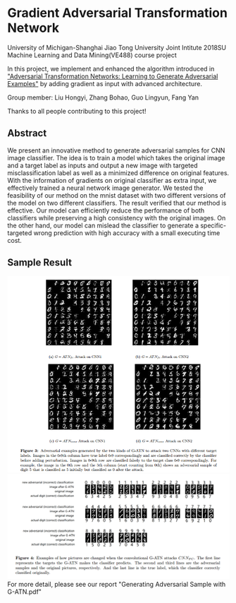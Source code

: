 # Gradient Adversarial Transformation Network
University of Michigan-Shanghai Jiao Tong University Joint Intitute 2018SU Machine Learning and Data Mining(VE488) course project

In this project, we implement and enhanced the algorithm introduced in ["Adversarial Transformation Networks: Learning to Generate Adversarial Examples"](https://arxiv.org/abs/1703.09387) by adding gradient as input with advanced architecture.

Group member: Liu Hongyi, Zhang Bohao, Guo Lingyun, Fang Yan

Thanks to all people contributing to this project!
## Abstract
We present an innovative method to generate adversarial samples for CNN image classifier. The idea is to train a model which takes the original image and a target label as inputs and output a new image with targeted misclassification label as well as a minimized difference on original features. With the information of gradients on original classifier as extra input, we effectively trained a neural network image generator. We tested the feasibility of our method on the mnist dataset with two different versions of the model on two different classifiers. The result verified that our method is effective. Our model can efficiently reduce the performance of both classifiers while preserving a high consistency with the original images. On the other hand, our model can mislead the classifier to generate a specific-targeted wrong prediction with high accuracy with a small executing time cost.
## Sample Result
![](adversarial_samples.png)
![](typical_transformation.png)
For more detail, please see our report "Generating Adversarial Sample with G-ATN.pdf"

